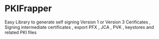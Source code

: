 # PKIFrapper
Easy Library to generate self signing Version 1 or Version 3 Cerificates , Signing intermediate certificates , export PFX , JCA , PVK , keystores and related PKI files
